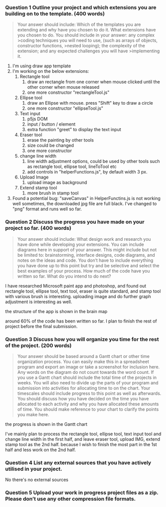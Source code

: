 ### Question 1  Outline your project and which extensions you are building on to the template. (400 words)

>Your answer should include:
>Which of the templates you are extending and why have you chosen to do it. 
>What extensions have you chosen to do. You should include in your answer: any complex >coding techniques you will need to use, (such as arrays of objects, constructor functions, >nested looping); the complexity of the extension; and any expected challenges you will have >implementing it.

1. I'm using draw app template
2. I'm working on the below extensions:
   1. Rectangle tool
      1. draw an rectangle from one corner when mouse clicked until the other corner when mouse released
      2. one more constructor "rectangleTool.js"
   2. Ellipse tool
      1. draw an Ellipse with mouse. press "Shift" key to draw a circle
      2. one more constructor "ellipseTool.js"
   3. Text input
      1. p5js DOM
      2. input / button / element
      3. extra function "greet" to display the text input
   4. Eraser tool
      1. erase the painting by other tools
      2. size could be changed
      3. one more constructor
   5. change line width
      1. line width adjustment options, could be used by other tools such as rectangle tool, ellipse tool, lineToTool etc
      2. add controls in "helperFunctions.js", by default width 3 px.
   6. Upload Image
      1. upload image as background
   7. Extend stamp tool
      1. more brush in stamp tool
3. Found a potential bug: "saveCanvas" in HelperFunctins.js is not working well sometimes, the downloaded jpg file are full black. I've changed to "png" format and runs well so far.






### Question 2 Discuss the progress you have made on your project so far. (400 words)
>Your answer should include:
>What design work and research you have done while developing your extensions. You can include diagrams here in support of your answer. This might include but not be limited to: brainstorming, interface designs, code diagrams, and notes on the ideas and code.
>You don’t have to include everything you have done up to this point but try and be selective and select the best examples of your process.
>How much of the code have you written so far. What do you intend to do next?

I have researched Microsoft paint app and photoshop, and found out rectangle tool, ellipse tool, text tool, eraser is quite standard, and stamp tool with various brush is interesting. uploading image and do further graph adjustment is interesting as well.

the structure of the app is shown in the brain map

around 60% of the code has been written so far. I plan to finish the rest of project before the final submission.





### Question 3 Discuss how you will organize you time for the rest of the project. (200 words)
>Your answer should be based around a Gantt chart or other time organization process. You can easily make this in a spreadsheet program and export an image or take a screenshot for inclusion here. Any words on the diagram do not count towards the word count.
>If you use a Gantt chart should include the total time of the projects in weeks. You will also need to divide up the parts of your program and submission into activities for allocating time to on the chart.
>Your timescales should include progress to this point as well as afterwards.
>You should discuss how you have decided on the time you have allocated to each activity and why you have allocated these amounts of time.
>You should make reference to your chart to clarify the points you make here.

the progress is shown in the Gantt chart

I've mainly plan to process the rectangle tool, ellipse tool, text input tool and change line width in the first half, and leave eraser tool, upload IMG, extend stamp tool as the 2nd half. because I wish to finish the most part in the 1st half and less work on the 2nd half.

### Question 4 List any external sources that you have actively utilised in your project. 

No there's no external sources

### Question 5 Upload your work in progress project files as a zip. Please don’t use any other compression file formats.